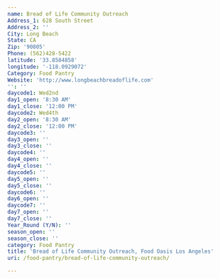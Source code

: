```yaml
---
name: Bread of Life Community Outreach
Address_1: 628 South Street
Address_2: ''
City: Long Beach
State: CA
Zip: '90805'
Phone: (562)428-5422
latitude: '33.8584858'
longitude: '-118.0929072'
Category: Food Pantry
Website: 'http://www.longbeachbreadoflife.com'
'': ''
daycode1: Wed2nd
day1_open: '8:30 AM'
day1_close: '12:00 PM'
daycode2: Wed4th
day2_open: '8:30 AM'
day2_close: '12:00 PM'
daycode3: ''
day3_open: ''
day3_close: ''
daycode4: ''
day4_open: ''
day4_close: ''
daycode5: ''
day5_open: ''
day5_close: ''
daycode6: ''
day6_open: ''
daycode7: ''
day7_open: ''
day7_close: ''
Year_Round (Y/N): ''
season_open: ''
season_close: ''
category: Food Pantry
title: 'Bread of Life Community Outreach, Food Oasis Los Angeles'
uri: /food-pantry/bread-of-life-community-outreach/

---
```

